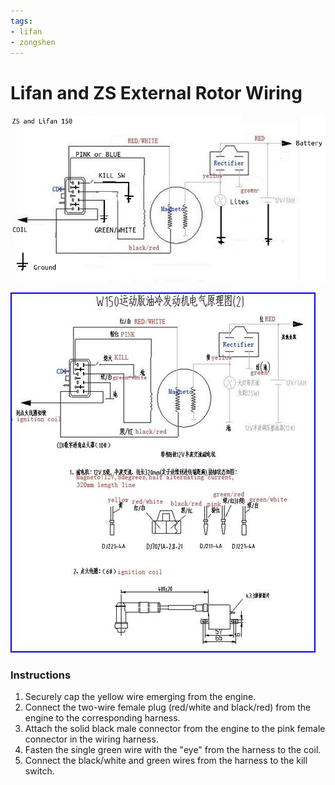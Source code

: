 ```yaml
---
tags:
- lifan
- zongshen
---
```


# Lifan and ZS External Rotor Wiring

![ZS-LIFAN150 Wiring Diagram](../../../static/img/ZS-LIFAN150-WIRING-LARGE-BLACK-CDI.png)

![LIFAN 150 Wiring](../../../static/img/LIFAN%20150%20wiring%20.jpg)

### Instructions

1. Securely cap the yellow wire emerging from the engine.
2. Connect the two-wire female plug (red/white and black/red) from the engine to the corresponding harness.
3. Attach the solid black male connector from the engine to the pink female connector in the wiring harness.
4. Fasten the single green wire with the "eye" from the harness to the coil.
5. Connect the black/white and green wires from the harness to the kill switch.
